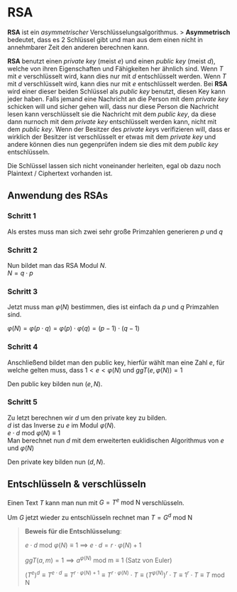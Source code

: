 # RSA

**RSA** ist ein *asymmetrischer* Verschlüsselungsalgorithmus.   >  **Asymmetrisch** bedeutet, dass es 2 Schlüssel gibt und man aus dem einen nicht in annehmbarer Zeit den anderen berechnen kann.

**RSA** benutzt einen *private key* (meist $e$) und einen *public key* (meist $d$), welche von ihren Eigenschaften und Fähigkeiten her ähnlich sind. Wenn $T$ mit $e$ verschlüsselt wird, kann dies nur mit $d$ entschlüsselt werden. Wenn $T$ mit $d$ verschlüsselt wird, kann dies nur mit $e$ entschlüsselt werden. Bei **RSA** wird einer dieser beiden Schlüssel als *public key* benutzt, diesen Key kann jeder haben. Falls jemand eine Nachricht an die Person mit dem *private key* schicken will und sicher gehen will, dass nur diese Person die Nachricht lesen kann verschlüsselt sie die Nachricht mit dem *public key*, da diese dann nurnoch mit dem *private key* entschlüsselt werden kann, nicht mit dem *public key*. Wenn der Besitzer des *private key*s verifizieren will, dass er wirklich der Besitzer ist verschlüsselt er etwas mit dem *private key* und andere können dies nun gegenprüfen indem sie dies mit dem *public key* entschlüsseln.  

Die Schlüssel lassen sich nicht voneinander herleiten, egal ob dazu noch Plaintext / Ciphertext vorhanden ist.

## Anwendung des RSAs

### Schritt 1

Als erstes muss man sich zwei sehr große Primzahlen generieren $p$ und $q$

### Schritt 2

Nun bildet man das RSA Modul $N$.<br />
$N = q\cdot p$

### Schritt 3

Jetzt muss man $\varphi(N)$ bestimmen, dies ist einfach da $p$ und $q$ Primzahlen sind.

$\varphi(N)= \varphi(p\cdot q) = \varphi(p) \cdot \varphi(q) = (p-1)\cdot (q-1)$

### Schritt 4

Anschließend bildet man den public key, hierfür wählt man eine Zahl $e$, für welche gelten muss, dass $1 < e < \varphi(N)$ und $ggT(e, \varphi(N)) = 1$

Den public key bilden nun $(e, N)$.

### Schritt 5

Zu letzt berechnen wir $d$ um den private key zu bilden.<br />
$d$ ist das Inverse zu $e$ im Modul $\varphi(N)$.<br />
$e \cdot d \text{ mod } \varphi(N) \equiv 1$<br />
Man berechnet nun $d$ mit dem erweiterten euklidischen Algorithmus von $e$ und $\varphi(N)$

Den private key bilden nun $(d, N)$.

## Entschlüsseln & verschlüsseln

Einen Text $T$ kann man nun mit $G=T^e\text{ mod N}$ verschlüsseln.

Um $G$ jetzt wieder zu entschlüsseln rechnet man $T=G^d\text{ mod N}$

>  **Beweis für die Entschlüsselung**:
>
>  $e\cdot d\text{ mod  } \varphi(N) \equiv 1$ $\implies$ $e\cdot d = r \cdot \varphi(N)+1$
>
> $ggT(a,m)=1 \implies a^{\varphi(N)} \text{ mod m} \equiv 1$ (Satz von Euler)
>
> $(T^e)^d \equiv T^{e \cdot d} \equiv T^{r \cdot \varphi(N)+1} \equiv T^{r \cdot \varphi(N)} \cdot T \equiv (T^{\varphi(N)})^r \cdot T \equiv 1^r \cdot T \equiv T \text{ mod N}$
